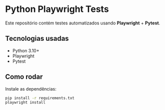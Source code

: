 # Python Playwright Tests

Este repositório contém testes automatizados usando **Playwright** + **Pytest**.

## Tecnologias usadas
- Python 3.10+
- Playwright
- Pytest

## Como rodar
Instale as dependências:
```bash
pip install -r requirements.txt
playwright install
